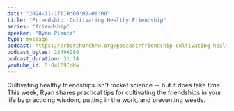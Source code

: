 ```yaml
---
date: "2024-11-17T10:00:00-08:00"
title: "Friendship: Cultivating Healthy Friendship"
series: "friendship"
speaker: "Ryan Plantz"
type: message
podcast: https://arborchurchnw.org/podcast/friendship-cultivating-healthy-friendship.mp3
podcast_bytes: 22496280
podcast_duration: 31:14
youtube_id: 5-Q4l69IcKw
---
```


Cultivating healthy friendships isn't rocket science -- but it does take time. This week, Ryan shares practical tips for cultivating the friendships in your life by practicing wisdom, putting in the work, and preventing weeds.
